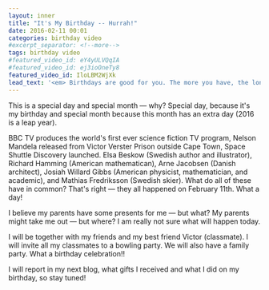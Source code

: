 ```yaml
---
layout: inner
title: "It's My Birthday -- Hurrah!"
date: 2016-02-11 00:01
categories: birthday video
#excerpt_separator: <!--more-->
tags: birthday video
#featured_video_id: eY4yULVQqIA
#featured_video_id: ej3ioOneTy8
featured_video_id: IloLBM2WjXk
lead_text: '<em> Birthdays are good for you. The more you have, the longer you live.</em>'
---
```


 This is a special day and special month &mdash; why? Special day, because it's my birthday and special month because this month has an extra day (2016 is a leap year).
 <!--more-->
 BBC TV produces the world's first ever science fiction TV program, Nelson Mandela released from Victor Verster Prison outside Cape Town, Space Shuttle Discovery launched. Elsa Beskow (Swedish author and illustrator), Richard Hamming (American mathematican), Arne Jacobsen (Danish architect), Josiah Willard Gibbs (American physicist, mathematician, and academic), and Mathias Fredriksson (Swedish skier). What do all of these have in common? That's right &mdash; they all happened on February 11th. What a day! 

I believe my parents have some presents for me &mdash; but what? My parents might take me out  &mdash; but where? I am really not sure what will happen today. 

I will be together with my friends and my best friend Victor (classmate). I will invite all my classmates to a bowling party. We will also have a family party. What a birthday celebration!!
<!--
Jag ska ha mitt kompiskalas tillsammans med min bästa vän Victor (som går i samma klass).
Jag vill  bjuda alla i klassen och det blir antagligen bowlingkalas. Sen ska vi också ha ett släktkalas.
-->

I will report in my next blog, what gifts I received and what I did on my birthday, so stay tuned!